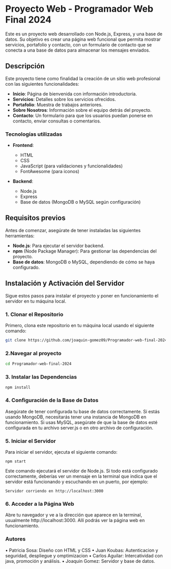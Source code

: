 # Proyecto Web - Programador Web Final 2024

Este es un proyecto web desarrollado con Node.js, Express, y una base de datos. Su objetivo es crear una página web funcional que permita mostrar servicios, portafolio y contacto, con un formulario de contacto que se conecta a una base de datos para almacenar los mensajes enviados.

## Descripción

Este proyecto tiene como finalidad la creación de un sitio web profesional con las siguientes funcionalidades:

- **Inicio**: Página de bienvenida con información introductoria.
- **Servicios**: Detalles sobre los servicios ofrecidos.
- **Portafolio**: Muestra de trabajos anteriores.
- **Sobre Nosotros**: Información sobre el equipo detrás del proyecto.
- **Contacto**: Un formulario para que los usuarios puedan ponerse en contacto, enviar consultas o comentarios.

### Tecnologías utilizadas

- **Frontend**:
  - HTML
  - CSS
  - JavaScript (para validaciones y funcionalidades)
  - FontAwesome (para iconos)
  
- **Backend**:
  - Node.js
  - Express
  - Base de datos (MongoDB o MySQL según configuración)

## Requisitos previos

Antes de comenzar, asegúrate de tener instaladas las siguientes herramientas:

- **Node.js**: Para ejecutar el servidor backend.
- **npm** (Node Package Manager): Para gestionar las dependencias del proyecto.
- **Base de datos**: MongoDB o MySQL, dependiendo de cómo se haya configurado.

## Instalación y Activación del Servidor

Sigue estos pasos para instalar el proyecto y poner en funcionamiento el servidor en tu máquina local.

### 1. Clonar el Repositorio

Primero, clona este repositorio en tu máquina local usando el siguiente comando:

```bash
git clone https://github.com/joaquin-gomez09/Programador-web-final-2024.git
```
### 2.Navegar al proyecto

```bash
cd Programador-web-final-2024
```

### 3. Instalar las Dependencias
```
npm install
```

### 4. Configuración de la Base de Datos
Asegúrate de tener configurada tu base de datos correctamente. Si estás usando MongoDB, necesitarás tener una instancia de MongoDB en funcionamiento. Si usas MySQL, asegúrate de que la base de datos esté configurada en tu archivo server.js o en otro archivo de configuración.

### 5. Iniciar el Servidor
Para iniciar el servidor, ejecuta el siguiente comando:
```
npm start
```

Este comando ejecutará el servidor de Node.js. Si todo está configurado correctamente, deberías ver un mensaje en la terminal que indica que el servidor está funcionando y escuchando en un puerto, por ejemplo:
````
Servidor corriendo en http://localhost:3000

````

### 6. Acceder a la Página Web
Abre tu navegador y ve a la dirección que aparece en la terminal, usualmente http://localhost:3000. Allí podrás ver la página web en funcionamiento.

### Autores

• Patricia Sosa: Diseño con HTML y CSS
• Juan Koubas: Autenticacion y seguridad,  despliegue y omptimizacion
• Carlos Aguilar: Intercatividad con java, promoción y análisis.
• Joaquin Gomez: Servidor y base de datos.
